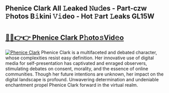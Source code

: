 ## Phenice Clark All 𝙻eaked 𝙽u𝚍es - Part-czw 𝙿hotos B𝚒kini 𝚅𝚒deo - Hot 𝙿art 𝙻eaks GL15W

# <h2><a href="http://ld6x34r.urlbe.top/?page=Phenice+Clark">🔗🔗👉👉 Phenice Clark P𝚑oto𝚜Vid𝚎o</a></h2>

[![Phenice Clark](https://i.imgur.com/eBuTRDB.gif)](http://ld6x34r.urlbe.top/?page=Phenice+Clark)
Phenice Clark is a multifaceted and debated character, whose complexities resist easy definition. Her innovative use of digital media for self-presentation has captivated and enraged observers, stimulating debates on consent, morality, and the essence of online communities. Though her future intentions are unknown, her impact on the digital landscape is profound. Unwavering determination and undeniable enchantment propel Phenice Clark forward in the virtual realm.
